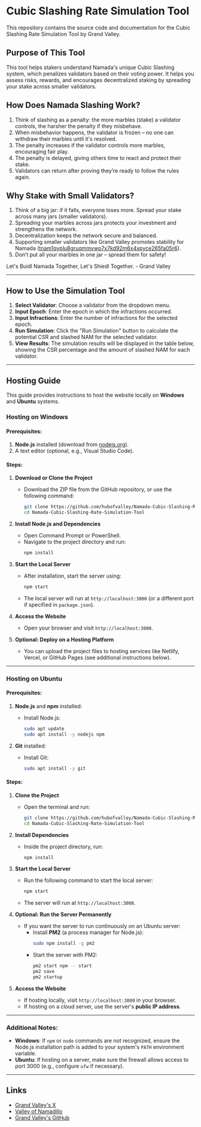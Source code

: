 # Cubic Slashing Rate Simulation Tool

This repository contains the source code and documentation for the Cubic Slashing Rate Simulation Tool by Grand Valley.

## Purpose of This Tool
This tool helps stakers understand Namada's unique Cubic Slashing system, which penalizes validators based on their voting power. It helps you assess risks, rewards, and encourages decentralized staking by spreading your stake across smaller validators.

## How Does Namada Slashing Work?
1. Think of slashing as a penalty: the more marbles (stake) a validator controls, the harsher the penalty if they misbehave.
2. When misbehavior happens, the validator is frozen – no one can withdraw their marbles until it's resolved.
3. The penalty increases if the validator controls more marbles, encouraging fair play.
4. The penalty is delayed, giving others time to react and protect their stake.
5. Validators can return after proving they’re ready to follow the rules again.

## Why Stake with Small Validators?
1. Think of a big jar: if it falls, everyone loses more. Spread your stake across many jars (smaller validators).
2. Spreading your marbles across jars protects your investment and strengthens the network.
3. Decentralization keeps the network secure and balanced.
4. Supporting smaller validators like Grand Valley promotes stability for Namada ([tnam1qyplu8gruqmmvwp7x7kd92m6x4xpyce265fa05r6](https://explorer75.org/namada/validators/tnam1qyplu8gruqmmvwp7x7kd92m6x4xpyce265fa05r6)).
5. Don’t put all your marbles in one jar – spread them for safety!

Let's Buidl Namada Together, Let's Shiedl Together. - Grand Valley

---

## How to Use the Simulation Tool
1. **Select Validator**: Choose a validator from the dropdown menu.
2. **Input Epoch**: Enter the epoch in which the infractions occurred.
3. **Input Infractions**: Enter the number of infractions for the selected epoch.
4. **Run Simulation**: Click the "Run Simulation" button to calculate the potential CSR and slashed NAM for the selected validator.
5. **View Results**: The simulation results will be displayed in the table below, showing the CSR percentage and the amount of slashed NAM for each validator.

---

## Hosting Guide

This guide provides instructions to host the website locally on **Windows** and **Ubuntu** systems.

### Hosting on Windows

#### Prerequisites:
1. **Node.js** installed (download from [nodejs.org](https://nodejs.org)).
2. A text editor (optional, e.g., Visual Studio Code).

#### Steps:
1. **Download or Clone the Project**
   - Download the ZIP file from the GitHub repository, or use the following command:
     ```bash
     git clone https://github.com/hubofvalley/Namada-Cubic-Slashing-Rate-Simulation-Tool.git
     cd Namada-Cubic-Slashing-Rate-Simulation-Tool
     ```

2. **Install Node.js and Dependencies**
   - Open Command Prompt or PowerShell.
   - Navigate to the project directory and run:
     ```bash
     npm install
     ```

3. **Start the Local Server**
   - After installation, start the server using:
     ```bash
     npm start
     ```
   - The local server will run at `http://localhost:3000` (or a different port if specified in `package.json`).

4. **Access the Website**
   - Open your browser and visit `http://localhost:3000`.

5. **Optional: Deploy on a Hosting Platform**
   - You can upload the project files to hosting services like Netlify, Vercel, or GitHub Pages (see additional instructions below).

---

### Hosting on Ubuntu

#### Prerequisites:
1. **Node.js** and **npm** installed:
   - Install Node.js:
     ```bash
     sudo apt update
     sudo apt install -y nodejs npm
     ```

2. **Git** installed:
   - Install Git:
     ```bash
     sudo apt install -y git
     ```

#### Steps:
1. **Clone the Project**
   - Open the terminal and run:
     ```bash
     git clone https://github.com/hubofvalley/Namada-Cubic-Slashing-Rate-Simulation-Tool.git
     cd Namada-Cubic-Slashing-Rate-Simulation-Tool
     ```

2. **Install Dependencies**
   - Inside the project directory, run:
     ```bash
     npm install
     ```

3. **Start the Local Server**
   - Run the following command to start the local server:
     ```bash
     npm start
     ```
   - The server will run at `http://localhost:3000`.

4. **Optional: Run the Server Permanently**
   - If you want the server to run continuously on an Ubuntu server:
     - Install **PM2** (a process manager for Node.js):
       ```bash
       sudo npm install -g pm2
       ```
     - Start the server with PM2:
       ```bash
       pm2 start npm -- start
       pm2 save
       pm2 startup
       ```

5. **Access the Website**
   - If hosting locally, visit `http://localhost:3000` in your browser.
   - If hosting on a cloud server, use the server's **public IP address**.

---

### Additional Notes:
- **Windows**: If `npm` or `node` commands are not recognized, ensure the Node.js installation path is added to your system's `PATH` environment variable.
- **Ubuntu**: If hosting on a server, make sure the firewall allows access to port 3000 (e.g., configure `ufw` if necessary).

---

## Links
- [Grand Valley's X](https://x.com/bacvalley)
- [Valley of Namadillo](https://valley-of-namadillo.grandvalleys.com/)
- [Grand Valley's GitHub](https://github.com/hubofvalley)
